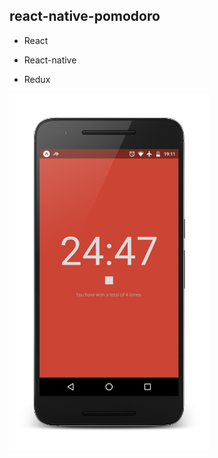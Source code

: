 ## react-native-pomodoro

* React

* React-native

* Redux

<img src="icons/screen.png" alt="Screenshot" width="320" />